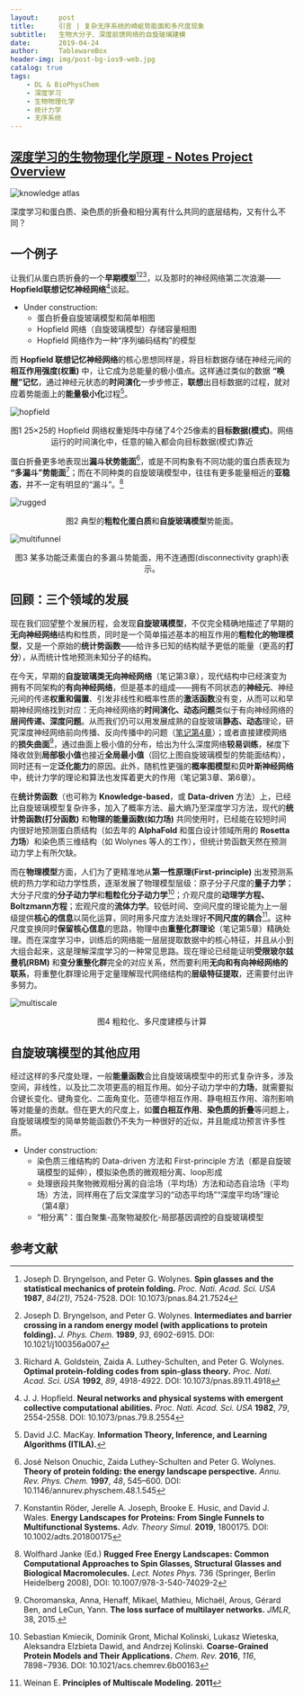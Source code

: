 ```yaml
---
layout:     post
title:      引言 | 复杂无序系统的崎岖势能面和多尺度现象
subtitle:   生物大分子、深度前馈网络的自旋玻璃建模
date:       2019-04-24
author:     TablewareBox
header-img: img/post-bg-ios9-web.jpg
catalog: true
tags:
    - DL & BioPhysChem
    - 深度学习
    - 生物物理化学
    - 统计力学
    - 无序系统
---
```


## [深度学习的生物物理化学原理 - Notes Project Overview](https://tablewarebox.github.io/2019/02/16/DL_BioPhysChem_content/)

![knowledge atlas](https://tablewarebox.files.wordpress.com/2018/11/concept-map-81.png)

深度学习和蛋白质、染色质的折叠和相分离有什么共同的底层结构，又有什么不同？

## 一个例子

让我们从蛋白质折叠的一个**早期模型**[^1][^2][^3]，以及那时的神经网络第二次浪潮——**Hopfield联想记忆神经网络**[^4]谈起。

* Under construction:
  * 蛋白折叠自旋玻璃模型和简单相图
  * Hopfield 网络（自旋玻璃模型）存储容量相图
  * Hopfield 网络作为一种“序列编码结构”的模型

而 **Hopfield 联想记忆神经网络**的核心思想同样是，将目标数据存储在神经元间的**相互作用强度(权重)** 中，让它成为总能量的极小值点。这样通过类似的数据 **“唤醒”记忆**，通过神经元状态的**时间演化**一步步修正，**联想**出目标数据的过程，就对应着势能面上的**能量极小化**过程[^5]。

![hopfield](https://tablewarebox.files.wordpress.com/2019/04/intro_1_hopfield.png)

<div align="center">图1  25×25的 Hopfield 网络权重矩阵中存储了4个25像素的<b>目标数据(模式)</b>。网络运行的时间演化中，任意的输入都会向目标数据(模式)靠近</div>

蛋白折叠更多地表现出**漏斗状势能面**[^6]，或是不同构象有不同功能的蛋白质表现为 **“多漏斗”势能面**[^7]；而在不同种类的自旋玻璃模型中，往往有更多能量相近的**亚稳态**，并不一定有明显的“漏斗”。[^8]

![rugged](https://tablewarebox.files.wordpress.com/2019/04/intro_2_rugged.png)
<div align="center">图2  典型的<b>粗粒化蛋白质</b>和<b>自旋玻璃模型</b>势能面。</div>

![multifunnel](https://tablewarebox.files.wordpress.com/2019/04/intro_3_multifunnel.png)
<div align="center">图3  某多功能泛素蛋白的多漏斗势能面，用不连通图(disconnectivity graph)表示。</div>

## 回顾：三个领域的发展

现在我们回望整个发展历程，会发现**自旋玻璃模型**，不仅完全精确地描述了早期的**无向神经网络**结构和性质，同时是一个简单描述基本的相互作用的**粗粒化的物理模型**，又是一个原始的**统计势函数**——给许多已知的结构赋予更低的能量（更高的**打分**），从而统计性地预测未知分子的结构。

在今天，早期的**自旋玻璃类无向神经网络**（笔记第3章），现代结构中已经演变为拥有不同架构的**有向神经网络**，但是基本的组成——拥有不同状态的**神经元**、神经元间的传递**权重和偏置**、引发非线性和概率性质的**激活函数**没有变，从而可以和早期神经网络找到对应：无向神经网络的**时间演化、动态问题**类似于有向神经网络的**层间传递、深度问题**。从而我们仍可以用发展成熟的自旋玻璃**静态、动态**理论，研究深度神经网络前向传播、反向传播中的问题（[笔记第4章](https://tablewarebox.github.io/2019/04/15/DL_BioPhysChem_04_DeepMFT/)）；或者直接建模网络的**损失曲面**[^9]，通过曲面上极小值的分布，给出为什么深度网络**较易训练**，梯度下降收敛到**局部极小值**也接近**全局最小值**（回忆上图自旋玻璃模型的势能面结构），同时还有一定**泛化能力**的原因。此外，随机性更强的**概率图模型**和**贝叶斯神经网络**中，统计力学的理论和算法也发挥着更大的作用（笔记第3章、第6章）。

在**统计势函数**（也可称为 **Knowledge-based**，或 **Data-driven** 方法）上，已经比自旋玻璃模型复杂许多，加入了概率方法、最大熵乃至深度学习方法，现代的**统计势函数(打分函数)** 和**物理的能量函数(如力场)** 共同使用时，已经能在较短时间内很好地预测蛋白质结构（如去年的 **AlphaFold** 和蛋白设计领域所用的 **Rosetta 力场**）和染色质三维结构（如 Wolynes 等人的工作），但统计势函数天然在预测动力学上有所欠缺。

而在**物理模型**方面，人们为了更精准地从**第一性原理(First-principle)** 出发预测系统的热力学和动力学性质，逐渐发展了物理模型层级：原子分子尺度的**量子力学**；大分子尺度的**分子动力学**和**粗粒化分子动力学**[^10]；介观尺度的**动理学方程、Boltzmann方程**；宏观尺度的**流体力学**。较低时间、空间尺度的理论能为上一层级提供**核心的信息**以简化运算，同时用多尺度方法处理好**不同尺度的耦合**[^11]。这种尺度变换同时**保留核心信息**的思路，物理中由**重整化群理论**（笔记第5章）精确处理。而在深度学习中，训练后的网络能一层层提取数据中的核心特征，并且从小到大组合起来，这是理解深度学习的一种常见思路。现在理论已经能证明**受限玻尔兹曼机(RBM)** 和**变分重整化群**完全的对应关系，然而要利用**无向和有向神经网络的联系**，将重整化群理论用于定量理解现代网络结构的**层级特征提取**，还需要付出许多努力。

![multiscale](https://tablewarebox.files.wordpress.com/2019/04/intro_4_multiscale.png)
<div align="center">图4  粗粒化、多尺度建模与计算</div>

## 自旋玻璃模型的其他应用

经过这样的多尺度处理，一般**能量函数**会比自旋玻璃模型中的形式复杂许多，涉及空间，非线性，以及比二次项更高的相互作用。如分子动力学中的**力场**，就需要拟合键长变化、键角变化、二面角变化、范德华相互作用、静电相互作用、溶剂影响等对能量的贡献。但在更大的尺度上，如**蛋白相互作用**、**染色质的折叠**等问题上，自旋玻璃模型的简单势能函数仍不失为一种很好的近似，并且能成功预言许多性质。

* Under construction:
  * 染色质三维结构的 Data-driven 方法和 First-principle 方法（都是自旋玻璃模型的延伸），模拟染色质的微观相分离、loop形成
  * 处理嵌段共聚物微观相分离的自洽场（平均场）方法和动态自洽场（平均场）方法，同样用在了后文深度学习的“动态平均场”“深度平均场”理论（第4章）
  * “相分离”：蛋白聚集-高聚物凝胶化-局部基因调控的自旋玻璃模型

## 参考文献

[^1]: Joseph D. Bryngelson, and Peter G. Wolynes. **Spin glasses and the statistical mechanics of protein folding.** *Proc. Nati. Acad. Sci. USA* **1987**, *84(21)*, 7524-7528. DOI: 10.1073/pnas.84.21.7524

[^2]: Joseph D. Bryngelson, and Peter G. Wolynes. **Intermediates and barrier crossing in a random energy model (with applications to protein folding).** *J. Phys. Chem.* **1989**, *93*, 6902-6915. DOI: 10.1021/j100356a007

[^3]: Richard A. Goldstein, Zaida A. Luthey-Schulten, and Peter G. Wolynes. **Optimal protein-folding codes from spin-glass theory.** *Proc. Nati. Acad. Sci. USA* **1992**, *89*, 4918-4922. DOI: 10.1073/pnas.89.11.4918

[^4]: J. J. Hopfield. **Neural networks and physical systems with emergent collective computational abilities.** *Proc. Nati. Acad. Sci. USA* **1982**, *79*, 2554-2558. DOI: 10.1073/pnas.79.8.2554

[^5]: David J.C. MacKay. **Information Theory, Inference, and Learning Algorithms (ITILA).**

[^6]: José Nelson Onuchic, Zaida Luthey-Schulten and Peter G. Wolynes. **Theory of protein folding: the energy landscape perspective.** *Annu. Rev. Phys. Chem.*  **1997**, *48*, 545–600. DOI: 10.1146/annurev.physchem.48.1.545

[^7]: Konstantin Röder, Jerelle A. Joseph, Brooke E. Husic, and David J. Wales. **Energy Landscapes for Proteins: From Single Funnels to Multifunctional Systems.** *Adv. Theory Simul.* **2019**, 1800175. DOI: 10.1002/adts.201800175

[^8]: Wolfhard Janke (Ed.) **Rugged Free Energy Landscapes: Common Computational Approaches to Spin Glasses, Structural Glasses and Biological Macromolecules.** *Lect. Notes Phys.* 736 (Springer, Berlin Heidelberg 2008), DOI: 10.1007/978-3-540-74029-2

[^9]: Choromanska, Anna, Henaff, Mikael, Mathieu, Michaël, Arous, Gérard Ben, and LeCun, Yann. **The loss surface of multilayer networks.** *JMLR*, 38, 2015.

[^10]: Sebastian Kmiecik, Dominik Gront, Michal Kolinski, Lukasz Wieteska, Aleksandra Elzbieta Dawid, and Andrzej Kolinski. **Coarse-Grained Protein Models and Their Applications.** *Chem. Rev.* **2016**, *116*, 7898−7936. DOI: 10.1021/acs.chemrev.6b00163

[^11]: Weinan E. **Principles of Multiscale Modeling.** **2011**